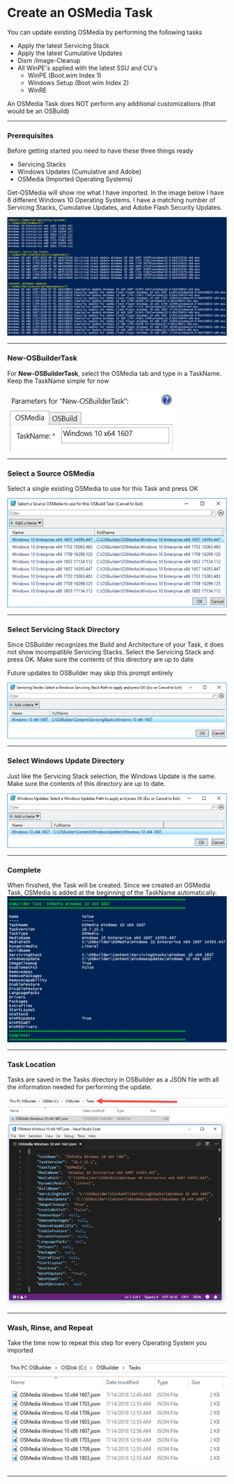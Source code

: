 # Create an OSMedia Task

You can update existing OSMedia by performing the following tasks

* Apply the latest Servicing Stack
* Apply the latest Cumulative Updates
* Dism /Image-Cleanup
* All WinPE's applied with the latest SSU and CU's
  * WinPE \(Boot.wim Index 1\)
  * Windows Setup \(Boot.wim Index 2\)
  * WinRE

An OSMedia Task does NOT perform any additional customizations \(that would be an OSBuild\)

---

### Prerequisites

Before getting started you need to have these three things ready

* Servicing Stacks
* Windows Updates \(Cumulative and Adobe\)
* OSMedia \(Imported Operating Systems\)

Get-OSMedia will show me what I have imported.  In the image below I have 8 different Windows 10 Operating Systems.  I have a matching number of Servicing Stacks, Cumulative Updates, and Adobe Flash Security Updates.

![](/assets/2018-07-13_23-54-53.png)

---

### New-OSBuilderTask

For **New-OSBuilderTask**, select the OSMedia tab and type in a TaskName.  Keep the TaskName simple for now

![](/assets/2018-07-14_0-48-33.png)

---

### Select a Source OSMedia

Select a single existing OSMedia to use for this Task and press OK

![](/assets/2018-07-14_0-02-06.png)

---

### Select Servicing Stack Directory

Since OSBuilder recognizes the Build and Architecture of your Task, it does not show incompatible Servicing Stacks.  Select the Servicing Stack and press OK.  Make sure the contents of this directory are up to date

Future updates to OSBuilder may skip this prompt entirely

![](/assets/2018-07-14_0-03-06.png)

---

### Select Windows Update Directory

Just like the Servicing Stack selection, the Windows Update is the same.  Make sure the contents of this directory are up to date.

![](/assets/2018-07-14_0-07-29.png)

---

### Complete

When finished, the Task will be created.  Since we created an OSMedia Task, OSMedia is added at the beginning of the TaskName automatically.  ![](/assets/2018-07-14_0-49-55.png)

---

### Task Location

Tasks are saved in the Tasks directory in OSBuilder as a JSON file with all the information needed for performing the update.

![](/assets/2018-07-14_0-53-24.png)

---

### Wash, Rinse, and Repeat

Take the time now to repeat this step for every Operating System you imported

![](/assets/2018-07-14_0-56-46.png)

---



